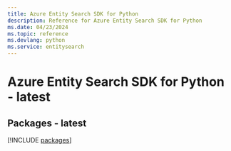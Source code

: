 ```yaml
---
title: Azure Entity Search SDK for Python
description: Reference for Azure Entity Search SDK for Python
ms.date: 04/23/2024
ms.topic: reference
ms.devlang: python
ms.service: entitysearch
---
```

# Azure Entity Search SDK for Python - latest
## Packages - latest
[!INCLUDE [packages](entity-search-index.md)]